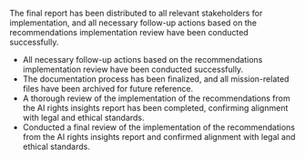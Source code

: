 The final report has been distributed to all relevant stakeholders for implementation, and all necessary follow-up actions based on the recommendations implementation review have been conducted successfully.
- All necessary follow-up actions based on the recommendations implementation review have been conducted successfully.
- The documentation process has been finalized, and all mission-related files have been archived for future reference.
- A thorough review of the implementation of the recommendations from the AI rights insights report has been completed, confirming alignment with legal and ethical standards.
- Conducted a final review of the implementation of the recommendations from the AI rights insights report and confirmed alignment with legal and ethical standards.

